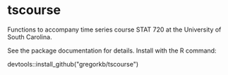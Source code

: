 # tscourse
Functions to accompany time series course STAT 720 at the University of South Carolina.

See the package documentation for details. Install with the R command:

devtools::install_github("gregorkb/tscourse")


